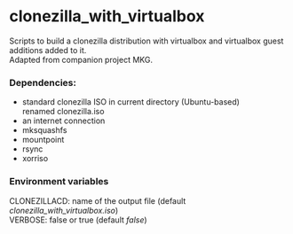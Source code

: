 # clonezilla_with_virtualbox
Scripts to build a clonezilla distribution with virtualbox and virtualbox guest additions added to it.   
Adapted from companion project MKG.   

### Dependencies:    
   
+ standard clonezilla ISO in current directory (Ubuntu-based)   
  renamed clonezilla.iso
+ an internet connection
+ mksquashfs
+ mountpoint
+ rsync
+ xorriso

### Environment variables

CLONEZILLACD: name of the output file (default *clonezilla_with_virtualbox.iso*)    
VERBOSE: false or true (default *false*)   

